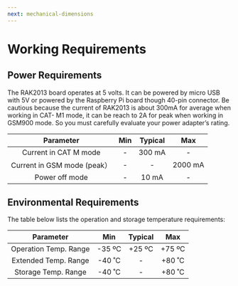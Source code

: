 ```yaml
---
next: mechanical-dimensions
---
```


# Working Requirements

## Power Requirements

The RAK2013 board operates at 5 volts. It can be powered by micro USB with 5V or powered by the Raspberry Pi board though 40-pin connector. Be cautious because the current of RAK2013 is about 300mA for average when working in CAT- M1 mode, it can be reach to 2A for peak when working in GSM900 mode. So you must carefully evaluate your power adapter’s rating.

|          Parameter          |  Min  | Typical |   Max   |
| :-------------------------: | :---: | :-----: | :-----: |
|    Current in CAT M mode    |   -   | 300 mA  |    -    |
| Current in GSM mode (peak） |   -   |    -    | 2000 mA |
|       Power off mode        |   -   |  10 mA  |    -    |

## Environmental Requirements

The table below lists the operation and storage temperature requirements:

|       Parameter       |  Min   | Typical |  Max   |
| :-------------------: | :----: | :-----: | :----: |
| Operation Temp. Range | -35 ºC | +25 ºC  | +75 ºC |
| Extended Temp. Range  | -40 ˚C |    -    | +80 ˚C |
|  Storage Temp. Range  | -40 ˚C |    -    | +80 ˚C |
